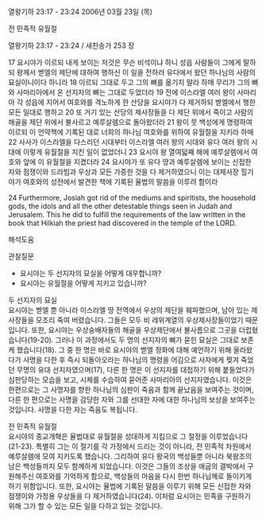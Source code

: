 열왕기하 23:17 - 23:24 
2006년 03월 23일 (목)

전 민족적 유월절



열왕기하 23:17 - 23:24 / 새찬송가 253 장


17 요시야가 이르되 내게 보이는 저것은 무슨 비석이냐 하니 성읍 사람들이 그에게 말하되 왕께서 벧엘의 제단에 대하여 행하신 이 일을 전하러 유다에서 왔던 하나님의 사람의 묘실이니이다 하니라 18 이르되 그대로 두고 그의 뼈를 옮기지 말라 하매 무리가 그의 뼈와 사마리아에서 온 선지자의 뼈는 그대로 두었더라 19 전에 이스라엘 여러 왕이 사마리아 각 성읍에 지어서 여호와를 격노하게 한 산당을 요시야가 다 제거하되 벧엘에서 행한 모든 일대로 행하고 20 또 거기 있는 산당의 제사장들을 다 제단 위에서 죽이고 사람의 해골을 제단 위에서 불사르고 예루살렘으로 돌아왔더라 21 왕이 뭇 백성에게 명령하여 이르되 이 언약책에 기록된 대로 너희의 하나님 여호와를 위하여 유월절을 지키라 하매 22 사사가 이스라엘을 다스리던 시대부터 이스라엘 여러 왕의 시대와 유다 여러 왕의 시대에 이렇게 유월절을 지킨 일이 없었더니 23 요시야 왕 열여덟째 해에 예루살렘에서 여호와 앞에 이 유월절을 지켰더라 24 요시야가 또 유다 땅과 예루살렘에 보이는 신접한 자와 점쟁이와 드라빔과 우상과 모든 가증한 것을 다 제거하였으니 이는 대제사장 힐기야가 여호와의 성전에서 발견한 책에 기록된 율법의 말씀을 이루려 함이라  

24  Furthermore, Josiah got rid of the mediums and spiritists, the household gods, the idols and all the other detestable things seen in Judah and Jerusalem. This he did to fulfill the requirements of the law written in the book that Hilkiah the priest had discovered in the temple of the LORD.

해석도움





관찰질문
- 요시야는 두 선지자의 묘실을 어떻게 대우합니까?
- 요시야는 유월절을 어떻게 지키고 있습니까?


두 선지자의 묘실  
요시야는 벧엘 뿐 아니라 이스라엘 땅 전역에서 우상의 제단을 훼파했으며, 남아 있는 제사장들을 모조리 죽여 버렸습니다. 그들은 모두 비 레위계열의 우상제사장들이었기 때문입니다. 또한, 요시야는 우상숭배자들의 해골을 우상제단에서 불사름으로 그곳을 더럽혔습니다(19-20). 그러나 이 과정에서도 두 명의 선지자의 뼈가 묻힌 묘실은 그대로 보존케 했습니다(18). 그 중 한 명은 바로 요시야의 벧엘 정화에 대해 예언하기 위해 올라왔다가 사명을 다한 후 즉시 되돌아오라는 하나님의 명령을 어김으로 사자에게 찢겨 죽었던 무명의 유대 선지자였으며(17), 다른 한 명은 이 선지자를 대접하기 위해 붙들었다가 심판당하는 모습을 보고, 시체를 수습하여 묻어준 사마리아의 선지자였습니다. 이것은 한편으로는 그 사명자를 향한 하나님의 심판이 죽음과 함께 끝났음을 보여주는 것이며, 다른 한 편으로는 사명을 감당한 자와 그를 선대한 자에 대한 하나님의 보상을 보여주는 것입니다. 사명을 다한 자는 죽음도 복됩니다.  

전 민족적 유월절   
요시야의 종교개혁은 율법대로 유월절을 성대하게 지킴으로 그 절정을 이루었습니다(21-23). 특별히 그는 이 절기를 각 가정에서 드리는 것이 아니라, 전 민족적 차원에서 예루살렘에 모여 지키도록 했습니다. 그리하여 유다 왕국의 백성들뿐 아니라 북왕조의 남은 백성들까지 모두 함께하게 되었습니다. 이것은 그들의 조상을 애굽의 결박에서 구원해주신 여호와를 기억하게 함으로, 백성들의 마음을 다시 한번 하나님께로 돌이키게 하기 위함입니다. 또한, 요시야는 율법에 기록된 말씀을 이루기 위해 모든 신접한 자와 점쟁이와 가정용 우상들을 다 제거하였습니다(24). 이처럼 요시아는 민족을 구원하기 위해 그가 할 수 있는 모든 일을 다하고 있는 것입니다.